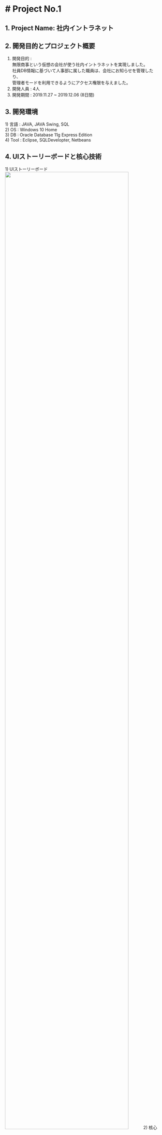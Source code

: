<h1># Project No.1 </h1>
<h2>1. Project Name: 社内イントラネット</h2>


<h2>2. 開発目的とプロジェクト概要</h2>

 1) 開発目的 : <br>
 無限商事という仮想の会社が使う社内イントラネットを実現しました。<br>
 社員DB情報に基づいて人事部に属した職員は、会社にお知らせを管理したり、<br>
 管理者モードを利用できるようにアクセス権限を与えました。<br>
 2) 開発人員 : 4人<br>
 3) 開発期間 : 2019.11.27 ~ 2019.12.06 (8日間) <br>


<h2>3. 開発環境</h2>
 1) 言語 : JAVA, JAVA Swing, SQL<br>
 2) OS : Windows 10 Home<br>
 3) DB : Oracle Database 11g Express Edition<br>
 4) Tool : Eclipse, SQLDevelopter, Netbeans<br>
 
 
 <h2>4. UIストーリーボードと核心技術</h2>
  1) UIストーリーボード<br>
<img src = "https://user-images.githubusercontent.com/50767972/85540968-88fbd380-b652-11ea-9d81-b27ae6ab1320.PNG" width = "90%"></img>    
  2) 核心技術<br>
     JFrame UIを実現<br>
     データベース設計<br>
     JDBCを利用したDatabase連動<br>

<h2>5. データベースの構造</h2>
<img src = "https://user-images.githubusercontent.com/50767972/85547765-2ce87d80-b659-11ea-81b5-51a651d54173.PNG" width = "90%"></img>
<img src = "https://user-images.githubusercontent.com/50767972/85542740-594dcb00-b654-11ea-9609-62da0d2ac9e9.PNG" width = "90%"></img>


<h2>6. スクリーンショット</h2>
<h4>1) ログインの画面</h4>
- 既存登録社員のみ入場可能となっています。 ＩＤ（社番）や暗証番号を入力せずにログインを押すと、警告ウィンドウが表示されます。ＩＤ（社番）や暗証番号が一致しない場合、警告のメッセージが表示されます。 登録されたID(社番)でない場合、警告のメッセージが表示されます。 ID(社番)とパスワードが一致した場合、ログインボタンを押すとお知らせ画面に移動します。<br>
<img src = "https://user-images.githubusercontent.com/50767972/85543739-4c7da700-b655-11ea-8564-4e72aa009b2a.PNG" width = "90%"></img>
<br>
<h4>2) 公知事項の画面</h4>
- 左側のお知らせをクリックすると、会社内の全体のお知らせが確認できる画面に変わります。
キーワードを入力して検索ボタンを押すと、キーワードが含まれたお知らせを検索できます。
部署が人事部の社員のみお知らせを登録することができます。
下段の書き込みボタンを押すと、新しいお知らせが書ける画面に切り替わります。<br>
<img src = "https://user-images.githubusercontent.com/50767972/85543851-67e8b200-b655-11ea-993b-939217b1873d.PNG" width = "90%"></img>
<br>
<h4>3) 簡単な掲示板の画面</h4>
- 社員たちが作成した文やコメントを確認することができます。
画面上段の作成者の横の空欄をクリックすると、社番を入力するポップアップ ウィンドウが表示されます。 
掲示文を作成し、登録ボタンを押すと、文が登録されます。
既存の登録しない社番とか、内容が空欄であれば登録されません。
掲示文をクリックすると、該当文のすべてのコメントを確認することができます。
下段の削除およびコメントボタンを押すと、文を削除するか、コメントを入力することができます。
下段の右側の検索ボタンで文番号、作成者、内容別に掲示文を検索することができます。<br>
<img src = "https://user-images.githubusercontent.com/50767972/85543920-7931be80-b655-11ea-8ba7-775834e9fc7f.PNG" width = "90%"></img>
<br>
<h4>4) 管理者モードの画面</h4>
- 会社内のすべての社員の情報を確認することができます。
下段の追加ボタンを押すと、新しい社員の情報を追加することができます。
全社員リストのいずれかをクリックし、下段の変更、削除ボタンを押すと、各機能を実行する画面に切り替わります。変更ボタンを押すと、既存に保存されている情報が入力されており、既存に入力された内容を確認することができます。<br>
<img src = "https://user-images.githubusercontent.com/50767972/85544019-8fd81580-b655-11ea-8da7-f6a852f8a14d.PNG" width = "90%"></img>
<br>
- 管理者モードの修正の画面
<img src = "https://user-images.githubusercontent.com/50767972/85552834-5c4db900-b65e-11ea-8190-16ad5d44f101.PNG" width = "90%"></img>
<br>
- 管理者モードの追加の画面
<img src = "https://user-images.githubusercontent.com/50767972/85552840-5d7ee600-b65e-11ea-8358-487822824902.PNG" width = "90%"></img>
<br>
<h4>5) メッセージの画面</h4>
- メイン画面の上段にメッセージをクリックすると、メッセージウィンドウが表示されます。
受け取ったメッセージと送ったメッセージを確認できるように、Tabで区切られています。
下段のメッセージ送信ボタンを押すと、新しいメッセージを送信することができる画面に移動しながら、部署別、社員名、社員番号で社員を検索できるウィンドウが表示されます。
受信メッセージと送信メッセージのうち、1つをクリックし、下段の内容を見るボタンを押すと、そのメッセージの詳細が確認できる画面に移動します。
該当メッセージをクリックし、下段の削除ボタンを押すと、削除できます。<br>
<img src = "https://user-images.githubusercontent.com/50767972/85544077-9feff500-b655-11ea-84e3-140634be3c9d.PNG" width = "50%"></img>

